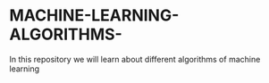 # MACHINE-LEARNING-ALGORITHMS-
In this repository we will learn about different algorithms of machine learning
